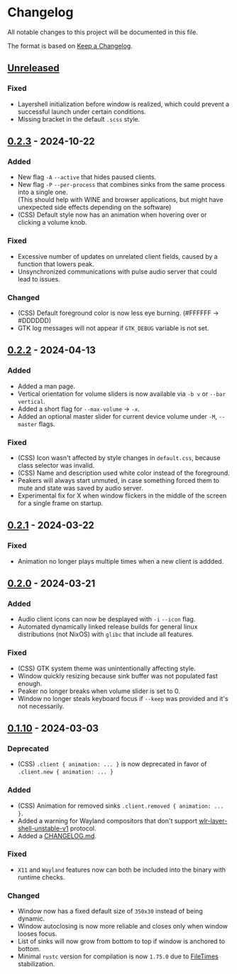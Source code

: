 # Changelog

All notable changes to this project will be documented in this file.

The format is based on [Keep a Changelog](https://keepachangelog.com/en/1.1.0/).

## [Unreleased]

### Fixed
- Layershell initialization before window is realized, which could prevent a successful launch under certain conditions.
- Missing bracket in the default `.scss` style.

## [0.2.3] - 2024-10-22

### Added
- New flag `-A` `--active` that hides paused clients.
- New flag `-P` `--per-process` that combines sinks from the same process into a single one.  
(This should help with WINE and browser applications, but might have unexpected side effects depending on the software)
- (CSS) Default style now has an animation when hovering over or clicking a volume knob.

### Fixed
- Excessive number of updates on unrelated client fields, caused by a function that lowers peak.
- Unsynchronized communications with pulse audio server that could lead to issues.

### Changed
- (CSS) Default foreground color is now less eye burning. (#FFFFFF -> #DDDDDD)
- GTK log messages will not appear if `GTK_DEBUG` variable is not set.

## [0.2.2] - 2024-04-13

### Added
- Added a man page.
- Vertical orientation for volume sliders is now available via `-b v` or `--bar vertical`.
- Added a short flag for `--max-volume` -> `-x`.
- Added an optional master slider for current device volume under `-M`, `--master` flags.

### Fixed
- (CSS) Icon wasn't affected by style changes in `default.css`, because class selector was invalid.
- (CSS) Name and description used white color instead of the foreground.
- Peakers will always start unmuted, in case something forced them to mute and state was saved by audio server.
- Experimental fix for X when window flickers in the middle of the screen for a single frame on startup.

## [0.2.1] - 2024-03-22

### Fixed
- Animation no longer plays multiple times when a new client is addded.

## [0.2.0] - 2024-03-21

### Added
- Audio client icons can now be desplayed with `-i` `--icon` flag.
- Automated dynamically linked release builds for general linux distributions (not NixOS) with `glibc` that include all features.

### Fixed
- (CSS) GTK system theme was unintentionally affecting style.
- Window quickly resizing because sink buffer was not populated fast enough.
- Peaker no longer breaks when volume slider is set to 0.
- Window no longer steals keyboard focus if `--keep` was provided and it's not necessarily.

## [0.1.10] - 2024-03-03

### Deprecated
- (CSS) `.client { animation: ... }` is now deprecated in favor of `.client.new { animation: ... }`

### Added

- (CSS) Animation for removed sinks `.client.removed { animation: ... }`.
- Added a warning for Wayland compositors that don't support [wlr-layer-shell-unstable-v1](https://wayland.app/protocols/wlr-layer-shell-unstable-v1) protocol.
- Added a [CHANGELOG.md](/CHANGELOG.md).

### Fixed
- `X11` and `Wayland` features now can both be included into the binary with runtime checks.

### Changed

- Window now has a fixed default size of `350x30` instead of being dynamic.
- Window autoclosing is now more reliable and closes only when window looses focus.
- List of sinks will now grow from bottom to top if window is anchored to bottom.
- Minimal `rustc` version for compilation is now `1.75.0` due to [FileTimes](https://doc.rust-lang.org/std/fs/struct.FileTimes.html) stabilization.

[unreleased]: https://github.com/Elvyria/Mixxc/compare/0.2.3...HEAD
[0.2.3]: https://github.com/Elvyria/Mixxc/compare/0.2.2...0.2.3
[0.2.2]: https://github.com/Elvyria/Mixxc/compare/0.2.1...0.2.2
[0.2.1]: https://github.com/Elvyria/Mixxc/compare/0.2.0...0.2.1
[0.2.0]: https://github.com/Elvyria/Mixxc/compare/0.1.10...0.2.0
[0.1.10]: https://github.com/Elvyria/Mixxc/compare/0.1.9...0.1.10
[0.1.9]: https://github.com/Elvyria/Mixxc/compare/0.1.8...0.1.9
[0.1.8]: https://github.com/Elvyria/Mixxc/compare/0.1.7...0.1.8
[0.1.7]: https://github.com/Elvyria/Mixxc/compare/0.1.6...0.1.7
[0.1.6]: https://github.com/Elvyria/Mixxc/compare/0.1.5...0.1.6
[0.1.5]: https://github.com/Elvyria/Mixxc/compare/0.1.4...0.1.5
[0.1.4]: https://github.com/Elvyria/Mixxc/compare/0.1.3...0.1.4
[0.1.3]: https://github.com/Elvyria/Mixxc/compare/0.1.2...0.1.3
[0.1.2]: https://github.com/Elvyria/Mixxc/compare/0.1.1...0.1.2
[0.1.1]: https://github.com/Elvyria/Mixxc/compare/0.1.0...0.1.1
[0.1.0]: https://github.com/Elvyria/Mixxc/releases/tag/0.1.0
